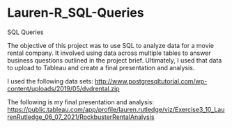 # Lauren-R_SQL-Queries
SQL Queries

The objective of this project was to use SQL to analyze data for a movie rental company. It involved using data across multiple tables to answer business questions outlined in the project brief. Ultimately, I used that data to upload to Tableau and create a final presentation and analysis.  

I used the following data sets: http://www.postgresqltutorial.com/wp-content/uploads/2019/05/dvdrental.zip  

The following is my final presentation and analysis: https://public.tableau.com/app/profile/lauren.rutledge/viz/Exercise3_10_LaurenRutledge_06_07_2021/RockbusterRentalAnalysis
